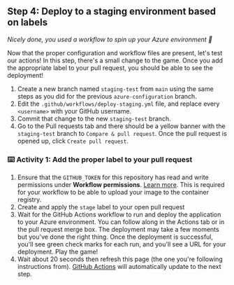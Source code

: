 <!--
  <<< Author notes: Step 4 >>>
  Start this step by acknowledging the previous step.
  Define terms and link to docs.github.com.
-->

## Step 4: Deploy to a staging environment based on labels

_Nicely done, you used a workflow to spin up your Azure environment :dancer:_

Now that the proper configuration and workflow files are present, let's test our actions! In this step, there's a small change to the game. Once you add the appropriate label to your pull request, you should be able to see the deployment!

1. Create a new branch named `staging-test` from `main` using the same steps as you did for the previous `azure-configuration` branch.
1. Edit the `.github/workflows/deploy-staging.yml` file, and replace every `<username>` with your GitHub username.
1. Commit that change to the new `staging-test` branch.
1. Go to the Pull requests tab and there should be a yellow banner with the `staging-test` branch to `Compare & pull request`. Once the pull request is opened up, click `Create pull request`.

### :keyboard: Activity 1: Add the proper label to your pull request

1. Ensure that the `GITHUB_TOKEN` for this repository has read and write permissions under **Workflow permissions**. [Learn more](https://docs.github.com/en/actions/security-guides/automatic-token-authentication#modifying-the-permissions-for-the-github_token). This is required for your workflow to be able to upload your image to the container registry.
1. Create and apply the `stage` label to your open pull request
1. Wait for the GitHub Actions workflow to run and deploy the application to your Azure environment. You can follow along in the Actions tab or in the pull request merge box. The deployment may take a few moments but you've done the right thing. Once the deployment is successful, you'll see green check marks for each run, and you'll see a URL for your deployment. Play the game!
1. Wait about 20 seconds then refresh this page (the one you're following instructions from). [GitHub Actions](https://docs.github.com/en/actions) will automatically update to the next step.

